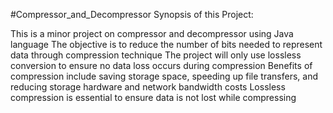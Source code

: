 
#Compressor_and_Decompressor
Synopsis of this Project:

This is a minor project on compressor and decompressor using Java language
The objective is to reduce the number of bits needed to represent data through compression technique
The project will only use lossless conversion to ensure no data loss occurs during compression
Benefits of compression include saving storage space, speeding up file transfers, and reducing storage hardware and network bandwidth costs
Lossless compression is essential to ensure data is not lost while compressing
